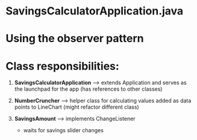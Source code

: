 # SavingsCalculatorApplication.java 

# Using the observer pattern 

# Class responsibilities: 
    
1. **SavingsCalculatorApplication** --> extends Application and serves as the launchpad for the app (has references to other classes)

2. **NumberCruncher** --> helper class for calculating values added as data points to LineChart (might refactor different class)



3. **SavingsAmount** --> implements ChangeListener<Number>
    * waits for savings slider changes 

